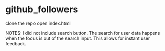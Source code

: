 # github_followers

clone the repo
open index.html

NOTES: I did not include search button.  The search for user data happens when the focus is out of the search input.  This allows for instant user feedback.